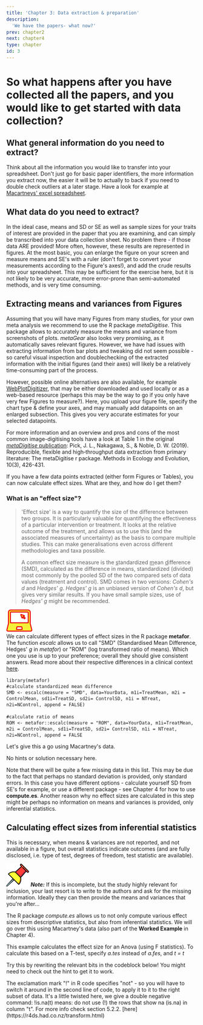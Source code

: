 ```yaml
---
title: 'Chapter 3: Data extraction & preparation'
description:
  'We have the papers- what now?'
prev: chapter2
next: chapter4
type: chapter
id: 3
---
```


<exercise id="1" title="Getting the data from the literature">

# So what happens after you have collected all the papers, and you would like to get started with data collection?


## What general information do you need to extract?

Think about all the information you would like to transfer into your spreadsheet. Don't just go for basic paper identifiers, the more information you extract now, the easier it will be to actually to back if you need to double check outliers at a later stage. Have a look for example at [Macartneys' excel spreadsheet](https://osf.io/kgm7z/). 

## What data do you need to extract?

In the ideal case, means and SD or SE as well as sample sizes for your traits of interest are provided in the paper that you are examining, and can simply be transcribed into your data collection sheet. No problem there - if those data ARE provided! More often, however, these results are represented in figures. At the most basic, you can enlarge the figure on your screen and measure means and SE's with a ruler (don't forget to convert your measurements according to the Figure's axes!), and add the crude results into your spreadsheet. This may be sufficient for the exercise here, but it is not likely to be very accurate, more error-prone than semi-automated methods, and is very time consuming.

## Extracting means and variances from Figures

Assuming that you will have many Figures from many studies, for your own meta analysis we recommend to use the R package *metaDigitise*. This package allows to accurately measure the means and variance from  screenshots of plots. 
*metaGear* also looks very promising, as it automatically saves relevant figures. However, we have had issues with extracting information from bar plots and tweaking did not seem possible - so careful visual inspection and doublechecking of the extracted information with the initial figures (and their axes) will likely be a relatively time-consuming part of the process.

However, possible online alternatives are also available, for example [WebPlotDigitizer](https://automeris.io/WebPlotDigitizer/), that may be either downloaded and used locally or as a web-based resource (perhaps this may be the way to go if you only have very few Figures to measure?). Here, you upload your figure file, specify the chart type & define your axes, and may manually add datapoints on an enlarged subsection. This gives you very accurate estimates for your selected datapoints.

For more information and an overview and pros and cons of the most common image-digitising tools have a look at Table 1 in the original [*metaDigitise* publication](https://besjournals.onlinelibrary.wiley.com/doi/10.1111/2041-210X.13118): Pick, J. L., Nakagawa, S., & Noble, D. W. (2019). Reproducible, flexible and high‐throughput data extraction from primary literature: The metaDigitise r package. Methods in Ecology and Evolution, 10(3), 426-431.

</exercise>

<exercise id="2" title="Preparing your data for Meta-analysis">

If you have a few data points extracted (either form Figures or Tables), you can now calculate effect sizes. What are they, and how do I get them?

### What is an "effect size"?
>'Effect size' is a way to quantify the size of the difference between two groups. It is particularly valuable for quantifying the effectiveness of a particular intervention or treatment. It looks at the relative outcome of the treatment, and allows us to use this (and the associated measures of uncertainty) as the basis to compare multiple studies. This can make generalisations even across different methodologies and taxa possible. 
>
>A common effect size measure is the <u>s</u>tandardized <u>m</u>ean <u>d</u>ifference (SMD), calculated as the difference in means, standardized (divided) most commonly by the pooled SD of the two compared sets of data values (treatment and control). SMD comes in two versions: *Cohen's d* and *Hedges' g*. *Hedges' g* is an unbiased version of *Cohen's d*, but gives very similar results. If you have small sample sizes, use of  *Hedges' g* might be recommended.

![](https://github.com/SusZaj/metaanalysis/blob/master/images/computertaskicon.svg?raw=true)  
We can calculate different types of effect sizes in the R package **metafor**. The function *escalc* allows us to call "SMD" (Standardised Mean Difference, Hedges' *g* in *metafor*) or "ROM" (log transformed ratio of means). Which one you use is up to your preference; overall they should give consistent answers. Read more about their respective differences in a clinical context [here](https://www.cebm.net/2020/04/tip-for-data-extraction-for-meta-analysis-29/).

```
library(metafor)
#calculate standardized mean difference
SMD <- escalc(measure = "SMD", data=YourData, m1i=TreatMean, m2i = ControlMean, sd1i=TreatSD, sd2i= ControlSD, n1i = NTreat, n2i=NControl, append = FALSE) 

#calculate ratio of means
ROM <- metafor::escalc(measure = "ROM", data=YourData, m1i=TreatMean, m2i = ControlMean, sd1i=TreatSD, sd2i= ControlSD, n1i = NTreat, n2i=NControl, append = FALSE
```

Let's give this a go using Macartney's data.

<codeblock id="fish_2a">
No hints or solution necessary here.
</codeblock>

Note that there will be quite a few missing data in this list. This may be due to the fact that perhaps no standard deviation is provided, only standard errors. In this case you have different options - calculate yourself SD from SE's for example, or use a different package - see Chapter 4 for how to use **compute.es**. Another reason why no effect sizes are calculated in this step might be perhaps no information on means and variances is provided, only inferential statistics.

## Calculating effect sizes from inferential statistics

This is necessary, when means & variances are not reported, and not available in a figure, but overall statistics indicate outcomes (and are fully disclosed, i.e. type of test, degrees of freedom, test statistic are available). 

![](https://github.com/SusZaj/metaanalysis/blob/master/images/pushpin.svg?raw=true)  ***Note:*** If this is incomplete, but the study highly relevant for inclusion, your last resort is to write to the authors and ask for the missing information. Ideally they can then provide the means and variances that you're after...

The R package *compute.es* allows us to not only compute various effect sizes from descriptive statistics, but also from inferential statistics. We will go over this using Macartney's data (also part of the **Worked Example** in Chapter 4).

This example calculates the effect size for an Anova (using F statistics). To calculate this based on a T-test, specify *a.tes* instead of *a.fes*, and *t = t*

Try this by rewriting the relevant bits in the codeblock below! You might need to check out the hint to get it to work.

<codeblock id="fish_es">
The exclamation mark "!" in R code specifies "not" - so you will have to switch it around in the second line of code, to apply it to it to the right subset of data. It's a little twisted here, we give a double negative command: !is.na(t) means: do not use (!) the rows that show na (is.na) in column "t". For more info check section 5.2.2. [here](https://r4ds.had.co.nz/transform.html) 
</codeblock>





</exercise>